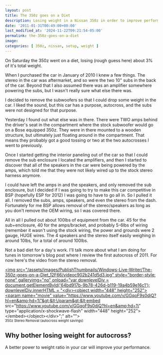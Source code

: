 ```yaml
---
layout: post
title: The 350z goes on a Diet
description: Losing weight in a Nissan 350z in order to improve performance for autocross 
date: '2011-01-31T00:49:00+00:00'
last_modified_at: '2024-11-22T09:21:54-05:00'
permalink: the-350z-goes-on-a-diet
image:
categories: [ 350z, nissan, setup, weight ]
---
```

On Saturday the 350z went on a diet, losing (rough guess here) about 3% of it's total weight.

When I purchased the car in January of 2010 I knew a few things. The stereo in the car was aftermarket, and so were the two 10" subs in the back of the car. Beyond that I also assumed there was an amplifier somewhere powering the subs, but I wasn't really sure what else there was.

I decided to remove the subwoofers so that I could drop some weight in the car. I liked the sound, but this car has a purpose, autocross, and the subs were not designed for that purpose.

Yesterday I found out what else was in there. There were TWO amps behind the driver's seat in the compartment where the stock subwoofer would go on a Bose equipped 350z. They were in there mounted to a wooden structure, but ultimately just floating around in the compartment. That means they probably got a good tossing or two at the two autocrosses I went to previously.

Once I started getting the interior paneling out of the car so that I could remove the sub enclosure I located the amplifiers, and then I started to discover that all of the speakers in the car were being powered by the amps, which told me that they were not likely wired up to the stock stereo harness anymore. 

I could have left the amps in and the speakers, and only removed the sub enclosure, but I decided if I was going to try to make this car competitive in BSP (hopefully ESP for 2012) I was going to have to go all in. So I pulled it all. I removed the subs, amps, speakers, and even the stereo from the dash. Fortunately for me BSP allows removal of the stereo/speakers as long as you don't remove the OEM wiring, so I was covered there.

All in all I pulled out about 100lbs of equipment from the car. 45 for the sub+enclosure, 40 for the amps/bracket, and probably 5-6lbs of wiring (remember it wasn't using the stock wiring, the power and grounds were 2 gauge, HUGE wires. The 4 speakers and the stereo itself easily weighing in around 10lbs, for a total of around 100lbs.

Not a bad diet for a day's work. I'll talk more about what I am doing for tunes in tomorrow's blog post where I review the first autocross of 2011. For now here's the video from the stereo removal.  <div style="padding-bottom: 0px; margin: 0px; padding-left: 0px; padding-right: 0px; display: inline; float: none; padding-top: 0px" id="scid:5737277B-5D6D-4f48-ABFC-DD9C333F4C5D:739a7655-a90d-4d42-b929-2a56448fe3b4" class="wlWriterEditableSmartContent"><div id="64bd917b-9b78-426d-b119-19a4b59e16c1" style="margin: 0px; padding: 0px; display: inline;"><div><a href="https://www.youtube.com/watch?v=GGqoF9s0djQ&amp;feature=youtube_gdata_player" target="_new"><img src="/assets/images/PublishThumbnails/Windows-Live-Writer/The-350z-goes-on-a-Diet_12F66/videoc902b241d5d3.jpg" style="border-style: none" galleryimg="no" onload="var downlevelDiv = document.getElementById('64bd917b-9b78-426d-b119-19a4b59e16c1'); downlevelDiv.innerHTML = "&lt;div&gt;&lt;object width=\"448\" height=\"252\"&gt;&lt;param name=\"movie\" value=\"https://www.youtube.com/v/GGqoF9s0djQ?hl=en&amp;hd=1\"&gt;&lt;\/param&gt;&lt;embed src=\"https://www.youtube.com/v/GGqoF9s0djQ?hl=en&amp;hd=1\" type=\"application/x-shockwave-flash\" width=\"448\" height=\"252\"&gt;&lt;\/embed&gt;&lt;\/object&gt;&lt;\/div&gt;";" alt=""></a></div></div><div style="width:448px;clear:both;font-size:.8em">350z Stereo Removal (autocross weight savings)</div></div>


## Why bother losing weight for autocross? 
A better power to weight ratio in your car will improve your performance. 


